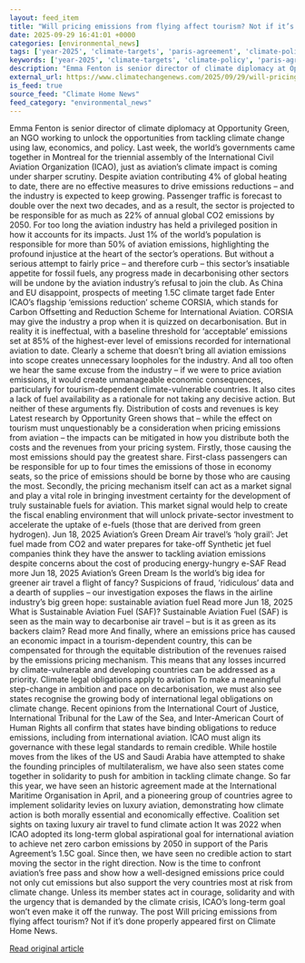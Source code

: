 ```yaml
---
layout: feed_item
title: "Will pricing emissions from flying affect tourism? Not if it’s done properly"
date: 2025-09-29 16:41:01 +0000
categories: [environmental_news]
tags: ['year-2025', 'climate-targets', 'paris-agreement', 'climate-policy', 'net-zero', 'emissions', 'economic-impacts', 'fossil-fuels', 'urgent', 'climate-costs']
keywords: ['year-2025', 'climate-targets', 'climate-policy', 'paris-agreement', 'net-zero', 'pricing', 'will', 'emissions']
description: "Emma Fenton is senior director of climate diplomacy at Opportunity Green, an NGO working to unlock the opportunities from tackling climate change using law, ..."
external_url: https://www.climatechangenews.com/2025/09/29/will-pricing-emissions-from-flying-affect-tourism-not-if-its-done-properly/
is_feed: true
source_feed: "Climate Home News"
feed_category: "environmental_news"
---
```


Emma Fenton is senior director of climate diplomacy at Opportunity Green, an NGO working to unlock the opportunities from tackling climate change using law, economics, and policy. Last week, the world’s governments came together in Montreal for the triennial assembly of the International Civil Aviation Organization (ICAO), just as aviation’s climate impact is coming under sharper scrutiny. Despite aviation contributing 4% of global heating to date, there are no effective measures to drive emissions reductions – and the industry is expected to keep growing. Passenger traffic is forecast to double over the next two decades, and as a result, the sector is projected to be responsible for as much as 22% of annual global CO2 emissions by 2050. For too long the aviation industry has held a privileged position in how it accounts for its impacts. Just 1% of the world’s population is responsible for more than 50% of aviation emissions, highlighting the profound injustice at the heart of the sector’s operations. But without a serious attempt to fairly price – and therefore curb – this sector’s insatiable appetite for fossil fuels, any progress made in decarbonising other sectors will be undone by the aviation industry’s refusal to join the club. As China and EU disappoint, prospects of meeting 1.5C climate target fade Enter ICAO’s flagship ‘emissions reduction’ scheme CORSIA, which stands for Carbon Offsetting and Reduction Scheme for International Aviation. CORSIA may give the industry a prop when it is quizzed on decarbonisation. But in reality it is ineffectual, with a baseline threshold for ‘acceptable’ emissions set at 85% of the highest-ever level of emissions recorded for international aviation to date. Clearly a scheme that doesn’t bring all aviation emissions into scope creates unnecessary loopholes for the industry. And all too often we hear the same excuse from the industry – if we were to price aviation emissions, it would create unmanageable economic consequences, particularly for tourism-dependent climate-vulnerable countries. It also cites a lack of fuel availability as a rationale for not taking any decisive action. But neither of these arguments fly. Distribution of costs and revenues is key Latest research by Opportunity Green shows that – while the effect on tourism must unquestionably be a consideration when pricing emissions from aviation &#8211; the impacts can be mitigated in how you distribute both the costs and the revenues from your pricing system. Firstly, those causing the most emissions should pay the greatest share. First-class passengers can be responsible for up to four times the emissions of those in economy seats, so the price of emissions should be borne by those who are causing the most. Secondly, the pricing mechanism itself can act as a market signal and play a vital role in bringing investment certainty for the development of truly sustainable fuels for aviation. This market signal would help to create the fiscal enabling environment that will unlock private-sector investment to accelerate the uptake of e-fuels (those that are derived from green hydrogen). Jun 18, 2025 Aviation&#8217;s Green Dream Air travel&#8217;s &#8216;holy grail&#8217;: Jet fuel made from CO2 and water prepares for take-off Synthetic jet fuel companies think they have the answer to tackling aviation emissions despite concerns about the cost of producing energy-hungry e-SAF Read more Jun 18, 2025 Aviation&#8217;s Green Dream Is the world’s big idea for greener air travel a flight of fancy? Suspicions of fraud, ‘ridiculous’ data and a dearth of supplies &#8211; our investigation exposes the flaws in the airline industry’s big green hope: sustainable aviation fuel Read more Jun 18, 2025 What is Sustainable Aviation Fuel (SAF)? Sustainable Aviation Fuel (SAF) is seen as the main way to decarbonise air travel &#8211; but is it as green as its backers claim? Read more And finally, where an emissions price has caused an economic impact in a tourism-dependent country, this can be compensated for through the equitable distribution of the revenues raised by the emissions pricing mechanism. This means that any losses incurred by climate-vulnerable and developing countries can be addressed as a priority. Climate legal obligations apply to aviation To make a meaningful step-change in ambition and pace on decarbonisation, we must also see states recognise the growing body of international legal obligations on climate change. Recent opinions from the International Court of Justice, International Tribunal for the Law of the Sea, and Inter-American Court of Human Rights all confirm that states have binding obligations to reduce emissions, including from international aviation. ICAO must align its governance with these legal standards to remain credible. While hostile moves from the likes of the US and Saudi Arabia have attempted to shake the founding principles of multilateralism, we have also seen states come together in solidarity to push for ambition in tackling climate change. So far this year, we have seen an historic agreement made at the International Maritime Organisation in April, and a pioneering group of countries agree to implement solidarity levies on luxury aviation, demonstrating how climate action is both morally essential and economically effective. Coalition set sights on taxing luxury air travel to fund climate action It was 2022 when ICAO adopted its long-term global aspirational goal for international aviation to achieve net zero carbon emissions by 2050 in support of the Paris Agreement’s 1.5C goal. Since then, we have seen no credible action to start moving the sector in the right direction. Now is the&nbsp;time to confront aviation’s free pass and show how a well-designed emissions price could not only cut emissions but also support the very countries most at risk from climate change. Unless its member states act in courage, solidarity and with the urgency that is demanded by the climate crisis, ICAO’s long-term goal won’t even make it off the runway. The post Will pricing emissions from flying affect tourism? Not if it’s done properly appeared first on Climate Home News.

[Read original article](https://www.climatechangenews.com/2025/09/29/will-pricing-emissions-from-flying-affect-tourism-not-if-its-done-properly/)
